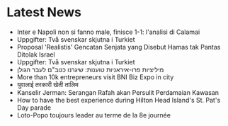 # Latest News
-  Inter e Napoli non si fanno male, finisce 1-1: l'analisi di Calamai
-  Uppgifter: Två svenskar skjutna i Turkiet
-  Proposal 'Realistis' Gencatan Senjata yang Disebut Hamas tak Pantas Ditolak Israel
-  Uppgifter: Två svenskar skjutna i Turkiet
-  מיליציות פרו-איראניות טוענות: שיגרנו כטב"ם לעבר הגולן
-  More than 10k entrepreneurs visit BNI Biz Expo in city
-  युवालाई तरकारी खेती तालिम
-  Kanselir Jerman: Serangan Rafah akan Persulit Perdamaian Kawasan
-  How to have the best experience during Hilton Head Island's St. Pat's Day parade
-  Loto-Popo toujours leader au terme de la 8e journée

